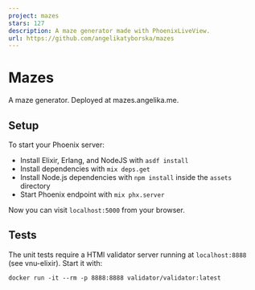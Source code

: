 ```yaml
---
project: mazes
stars: 127
description: A maze generator made with PhoenixLiveView.
url: https://github.com/angelikatyborska/mazes
---
```


Mazes
=====

A maze generator. Deployed at mazes.angelika.me.

Setup
-----

To start your Phoenix server:

-   Install Elixir, Erlang, and NodeJS with `asdf install`
-   Install dependencies with `mix deps.get`
-   Install Node.js dependencies with `npm install` inside the `assets` directory
-   Start Phoenix endpoint with `mix phx.server`

Now you can visit `localhost:5000` from your browser.

Tests
-----

The unit tests require a HTMl validator server running at `localhost:8888` (see vnu-elixir). Start it with:

```
docker run -it --rm -p 8888:8888 validator/validator:latest
```
